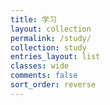 ```yaml
---
title: 学习
layout: collection
permalink: /study/
collection: study
entries_layout: list
classes: wide
comments: false
sort_order: reverse
---
```

